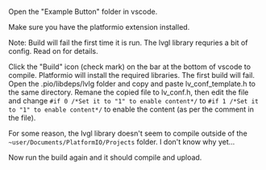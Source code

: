 Open the "Example Button" folder in vscode.

Make sure you have the platformio extension installed.

Note: Build will fail the first time it is run. The lvgl library requries a bit of config. Read on for details.

Click the "Build" icon (check mark) on the bar at the bottom of vscode to compile. Platformio will install the required libraries. The first build will fail. Open the .pio/libdeps/lvlg folder and copy and paste lv_conf_template.h to the same directory. Remane the copied file to lv_conf.h, then edit the file and change `#if 0 /*Set it to "1" to enable content*/` to `#if 1 /*Set it to "1" to enable content*/` to enable the content (as per the comment in the file).

For some reason, the lvgl library doesn't seem to compile outside of the `~user/Documents/PlatformIO/Projects` folder. I don't know why yet...

Now run the build again and it should compile and upload.
